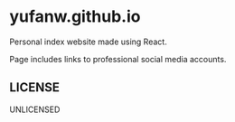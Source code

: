 # yufanw.github.io

Personal index website made using React.

Page includes links to professional social media accounts.

LICENSE
----
UNLICENSED
